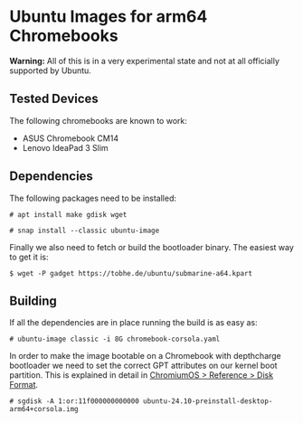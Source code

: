 # Ubuntu Images for arm64 Chromebooks

**Warning:** All of this is in a very experimental state and not at all
officially supported by Ubuntu.

## Tested Devices

The following chromebooks are known to work:

- ASUS Chromebook CM14
- Lenovo IdeaPad 3 Slim

## Dependencies

The following packages need to be installed:
```
# apt install make gdisk wget

# snap install --classic ubuntu-image
```

Finally we also need to fetch or build the bootloader binary.
The easiest way to get it is:

```
$ wget -P gadget https://tobhe.de/ubuntu/submarine-a64.kpart
```

## Building

If all the dependencies are in place running the build is as easy as:

```
# ubuntu-image classic -i 8G chromebook-corsola.yaml
```

In order to make the image bootable on a Chromebook with depthcharge bootloader we
need to set the correct GPT attributes on our kernel boot partition.
This is explained in detail in
[ChromiumOS > Reference > Disk Format](https://www.chromium.org/chromium-os/developer-library/reference/device/disk-format/).

```
# sgdisk -A 1:or:11f000000000000 ubuntu-24.10-preinstall-desktop-arm64+corsola.img
```
